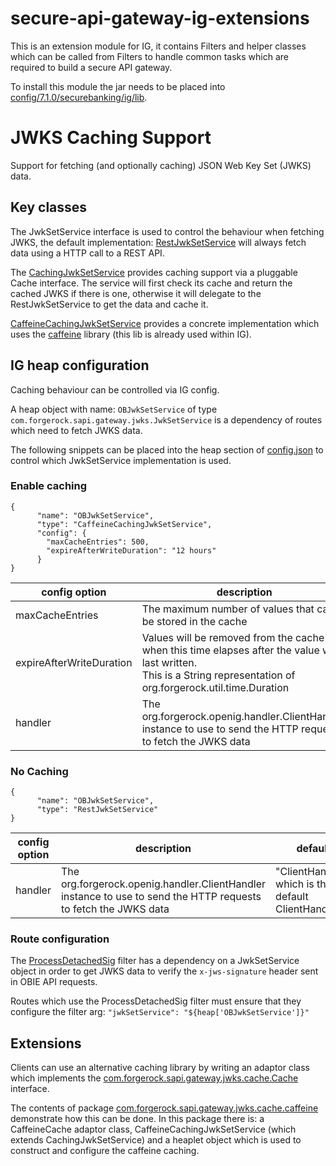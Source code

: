 # secure-api-gateway-ig-extensions
This is an extension module for IG, it contains Filters and helper classes which can be called from Filters to handle
common tasks which are required to build a secure API gateway.

To install this module the jar needs to be placed into [config/7.1.0/securebanking/ig/lib](../config/7.1.0/securebanking/ig/lib).

# JWKS Caching Support
Support for fetching (and optionally caching) JSON Web Key Set (JWKS) data.

## Key classes
The JwkSetService interface is used to control the behaviour when fetching JWKS, the default implementation: [RestJwkSetService](src/main/java/com/forgerock/sapi/gateway/jwks/RestJwkSetService.java) will always fetch data using a HTTP call to a REST API.

The [CachingJwkSetService](src/main/java/com/forgerock/sapi/gateway/jwks/cache/CachingJwkSetService.java) provides caching support via a pluggable Cache interface. The service will first check its cache and return the cached JWKS if there is one, otherwise it will delegate to the RestJwkSetService to get the data and cache it.

[CaffeineCachingJwkSetService](src/main/java/com/forgerock/sapi/gateway/jwks/cache/caffeine/CaffeineCachingJwkSetService.java) provides a concrete implementation which uses the [caffeine](https://github.com/ben-manes/caffeine) library (this lib is already used within IG).

## IG heap configuration
Caching behaviour can be controlled via IG config.

A heap object with name: `OBJwkSetService` of type `com.forgerock.sapi.gateway.jwks.JwkSetService` is a dependency of routes which need to fetch JWKS data.

The following snippets can be placed into the heap section of [config.json](../config/7.1.0/securebanking/ig/config/prod/config/config.json) to control which JwkSetService implementation is used.

### Enable caching
```
{
      "name": "OBJwkSetService",
      "type": "CaffeineCachingJwkSetService",
      "config": {
        "maxCacheEntries": 500,
        "expireAfterWriteDuration": "12 hours"
      }
}
```

| config option            | description                                                                                                                                                            | default                                                |
|--------------------------|------------------------------------------------------------------------------------------------------------------------------------------------------------------------|--------------------------------------------------------|
| maxCacheEntries          | The maximum number of values that can be stored in the cache                                                                                                           | 100                                                    |
| expireAfterWriteDuration | Values will be removed from the cache when this time elapses after the value was last written.<br/>This is a String representation of org.forgerock.util.time.Duration | "5 minutes"                                            |
| handler                  | The org.forgerock.openig.handler.ClientHandler instance to use to send the HTTP requests to fetch the JWKS data                                                        | "ClientHandler", which is the default IG ClientHandler |

### No Caching
```
{
      "name": "OBJwkSetService",
      "type": "RestJwkSetService"
}
```

| config option | description                                                                                                                                        | default                                             |
|---------------|----------------------------------------------------------------------------------------------------------------------------------------------------|-----------------------------------------------------|
| handler       | The org.forgerock.openig.handler.ClientHandler instance to use to send the HTTP requests to fetch the JWKS data                                    | "ClientHandler", which is the default ClientHandler |

### Route configuration
The [ProcessDetachedSig](../config/7.1.0/securebanking/ig/scripts/groovy/ProcessDetachedSig.groovy) filter has a dependency on a JwkSetService object in order to get JWKS data to verify the `x-jws-signature` header sent in OBIE API requests. 

Routes which use the ProcessDetachedSig filter must ensure that they configure the filter arg: `"jwkSetService": "${heap['OBJwkSetService']}"`

## Extensions
Clients can use an alternative caching library by writing an adaptor class which implements the [com.forgerock.sapi.gateway.jwks.cache.Cache](src/main/java/com/forgerock/sapi/gateway/jwks/cache/Cache.java) interface. 

The contents of package [com.forgerock.sapi.gateway.jwks.cache.caffeine](src/main/java/com/forgerock/sapi/gateway/jwks/cache/caffeine/) demonstrate how this can be done. In this package there is: a CaffeineCache adaptor class, CaffeineCachingJwkSetService (which extends CachingJwkSetService) and a heaplet object which is used to construct and configure the caffeine caching. 
